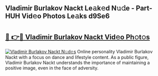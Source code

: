 ## Vladimir Burlakov Nackt Le𝚊k𝚎d N𝚞𝚍e - Part-HUH Vid𝚎o Photos Le𝚊ks d9Se6

# <h2><a href="http://fb9cng.evod.top/?m=Vladimir+Burlakov+Nackt">🔗 👉🔴 Vladimir Burlakov Nackt Vid𝚎o Ph𝚘t𝚘s</a></h2>

[![Vladimir Burlakov Nackt N𝚞d𝚎s](https://i.imgur.com/8V9OHl7.gif)](http://fb9cng.evod.top/?m=Vladimir+Burlakov+Nackt)
Online personality Vladimir Burlakov Nackt with a focus on dance and lifestyle content. As a public figure, Vladimir Burlakov Nackt understands the importance of maintaining a positive image, even in the face of adversity. 
